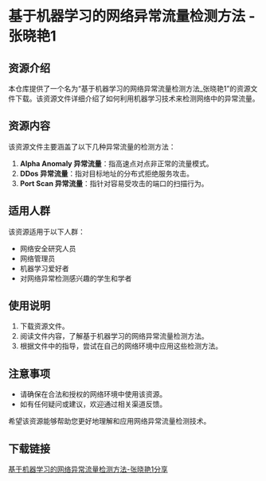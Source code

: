 # 基于机器学习的网络异常流量检测方法 - 张晓艳1

## 资源介绍

本仓库提供了一个名为“基于机器学习的网络异常流量检测方法_张晓艳1”的资源文件下载。该资源文件详细介绍了如何利用机器学习技术来检测网络中的异常流量。

## 资源内容

该资源文件主要涵盖了以下几种异常流量的检测方法：

1. **Alpha Anomaly 异常流量**：指高速点对点非正常的流量模式。
2. **DDos 异常流量**：指对目标地址的分布式拒绝服务攻击。
3. **Port Scan 异常流量**：指针对容易受攻击的端口的扫描行为。

## 适用人群

该资源适用于以下人群：

- 网络安全研究人员
- 网络管理员
- 机器学习爱好者
- 对网络异常检测感兴趣的学生和学者

## 使用说明

1. 下载资源文件。
2. 阅读文件内容，了解基于机器学习的网络异常流量检测方法。
3. 根据文件中的指导，尝试在自己的网络环境中应用这些检测方法。

## 注意事项

- 请确保在合法和授权的网络环境中使用该资源。
- 如有任何疑问或建议，欢迎通过相关渠道反馈。

希望该资源能够帮助您更好地理解和应用网络异常流量检测技术。

## 下载链接

[基于机器学习的网络异常流量检测方法-张晓艳1分享](https://pan.quark.cn/s/6b701cfc054e)